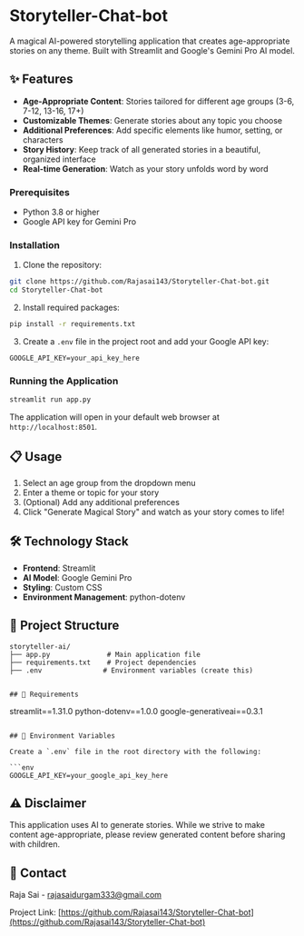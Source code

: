 # Storyteller-Chat-bot

A magical AI-powered storytelling application that creates age-appropriate stories on any theme. Built with Streamlit and Google's Gemini Pro AI model.

## ✨ Features
- **Age-Appropriate Content**: Stories tailored for different age groups (3-6, 7-12, 13-16, 17+)
- **Customizable Themes**: Generate stories about any topic you choose
- **Additional Preferences**: Add specific elements like humor, setting, or characters
- **Story History**: Keep track of all generated stories in a beautiful, organized interface
- **Real-time Generation**: Watch as your story unfolds word by word

### Prerequisites

- Python 3.8 or higher
- Google API key for Gemini Pro

### Installation

1. Clone the repository:
```bash
git clone https://github.com/Rajasai143/Storyteller-Chat-bot.git
cd Storyteller-Chat-bot
```

2. Install required packages:
```bash
pip install -r requirements.txt
```

3. Create a `.env` file in the project root and add your Google API key:
```
GOOGLE_API_KEY=your_api_key_here
```

### Running the Application

```bash
streamlit run app.py
```

The application will open in your default web browser at `http://localhost:8501`.

## 📋 Usage

1. Select an age group from the dropdown menu
2. Enter a theme or topic for your story
3. (Optional) Add any additional preferences
4. Click "Generate Magical Story" and watch as your story comes to life!

## 🛠️ Technology Stack

- **Frontend**: Streamlit
- **AI Model**: Google Gemini Pro
- **Styling**: Custom CSS
- **Environment Management**: python-dotenv

## 📁 Project Structure

```
storyteller-ai/
├── app.py              # Main application file
├── requirements.txt    # Project dependencies
├── .env               # Environment variables (create this)


## 📄 Requirements

```
streamlit==1.31.0
python-dotenv==1.0.0
google-generativeai==0.3.1
```

## 🔑 Environment Variables

Create a `.env` file in the root directory with the following:

```env
GOOGLE_API_KEY=your_google_api_key_here
```
## ⚠️ Disclaimer

This application uses AI to generate stories. While we strive to make content age-appropriate, please review generated content before sharing with children.

## 📧 Contact

Raja Sai  - [rajasaidurgam333@gmail.com](mailto:rajasaidurgam333@gmail.com)

Project Link: [https://github.com/Rajasai143/Storyteller-Chat-bot](https://github.com/Rajasai143/Storyteller-Chat-bot)
